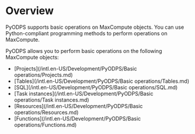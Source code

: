 # Overview

PyODPS supports basic operations on MaxCompute objects. You can use Python-compliant programming methods to perform operations on MaxCompute.

PyODPS allows you to perform basic operations on the following MaxCompute objects:

-   [Projects](/intl.en-US/Development/PyODPS/Basic operations/Projects.md)
-   [Tables](/intl.en-US/Development/PyODPS/Basic operations/Tables.md)
-   [SQL](/intl.en-US/Development/PyODPS/Basic operations/SQL.md)
-   [Task instances](/intl.en-US/Development/PyODPS/Basic operations/Task instances.md)
-   [Resources](/intl.en-US/Development/PyODPS/Basic operations/Resources.md)
-   [Functions](/intl.en-US/Development/PyODPS/Basic operations/Functions.md)

